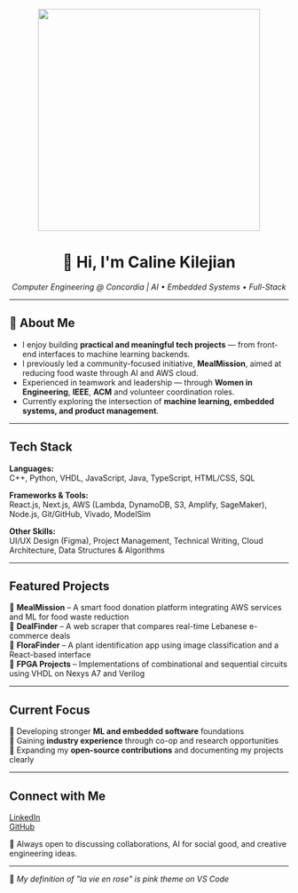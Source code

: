<p align="center">
  <img src="https://media4.giphy.com/media/v1.Y2lkPTc5MGI3NjExZ2p2YWcydmNpM3lpaDh4NDZlejRtaHBoeDlhMGg1OGczYTViMGd2cCZlcD12MV9pbnRlcm5hbF9naWZfYnlfaWQmY3Q/LBPi9kAlVrYkf4bmPs/giphy.gif" width="400"/>
</p>

<h1 align="center">🩷 Hi, I'm Caline Kilejian </h1>
<p align="center">
  <em>Computer Engineering @ Concordia | AI • Embedded Systems • Full-Stack</em>
</p>

---

## 🩷 About Me

- I enjoy building **practical and meaningful tech projects** — from front-end interfaces to machine learning backends.
- I previously led a community-focused initiative, **MealMission**, aimed at reducing food waste through AI and AWS cloud.
- Experienced in teamwork and leadership — through **Women in Engineering**, **IEEE**, **ACM** and volunteer coordination roles.
- Currently exploring the intersection of **machine learning, embedded systems, and product management**.

---

## Tech Stack

**Languages:**  
C++, Python, VHDL, JavaScript, Java, TypeScript, HTML/CSS, SQL  

**Frameworks & Tools:**  
React.js, Next.js, AWS (Lambda, DynamoDB, S3, Amplify, SageMaker), Node.js, Git/GitHub, Vivado, ModelSim  

**Other Skills:**  
UI/UX Design (Figma), Project Management, Technical Writing, Cloud Architecture, Data Structures & Algorithms  

---

## Featured Projects

🩷 **MealMission** – A smart food donation platform integrating AWS services and ML for food waste reduction  
🩷 **DealFinder** – A web scraper that compares real-time Lebanese e-commerce deals  
🩷 **FloraFinder** – A plant identification app using image classification and a React-based interface  
🩷 **FPGA Projects** – Implementations of combinational and sequential circuits using VHDL on Nexys A7 and Verilog 

---

## Current Focus

🩷 Developing stronger **ML and embedded software** foundations  
🩷 Gaining **industry experience** through co-op and research opportunities  
🩷 Expanding my **open-source contributions** and documenting my projects clearly  

---

## Connect with Me

[LinkedIn](https://www.linkedin.com/in/caline-kilejian-974b40327/)  
[GitHub](https://github.com/Crk24-ctrl)  

🩷 Always open to discussing collaborations, AI for social good, and creative engineering ideas.

---

🩷 _My definition of "la vie en rose" is pink theme on VS Code_  
